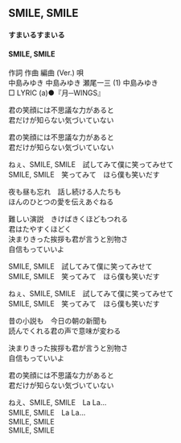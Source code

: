 ## SMILE, SMILE
#### すまいるすまいる
#### SMILE, SMILE


作詞  作曲  編曲 (Ver.)   唄     
中島みゆき   中島みゆき   瀬尾一三 (1)  中島みゆき     
□ LYRIC (a)●『月─WINGS』     
     
     
君の笑顔には不思議な力があると     
君だけが知らない気づいていない     
     
君の笑顔には不思議な力があると     
君だけが知らない気づいていない     
     
ねぇ、SMILE, SMILE　試してみて僕に笑ってみせて     
SMILE, SMILE　笑ってみて　ほら僕も笑いだす     
     
夜も昼も忘れ　話し続ける人たちも     
ほんのひとつの愛を伝えあぐねる     
     
難しい演説　きけばきくほどもつれる     
君はたやすくほどく     
決まりきった挨拶も君が言うと別物さ     
自信もっていいよ     
     
SMILE, SMILE　試してみて僕に笑ってみせて     
SMILE, SMILE　笑ってみて　ほら僕も笑いだす     
     
ねぇ、SMILE, SMILE　試してみて僕に笑ってみせて     
SMILE, SMILE　笑ってみて　ほら僕も笑いだす     
     
昔の小説も　今日の朝の新聞も     
読んでくれる君の声で意味が変わる     
     
決まりきった挨拶も君が言うと別物さ     
自信もっていいよ     
     
君の笑顔には不思議な力があると     
君だけが知らない気づいていない     
     
ねえ、SMILE, SMILE　La La…     
SMILE, SMILE　La La…     
SMILE, SMILE     
SMILE, SMILE     
